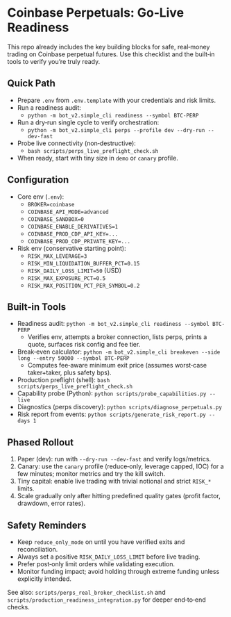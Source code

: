 # Coinbase Perpetuals: Go‑Live Readiness

This repo already includes the key building blocks for safe, real‑money trading on Coinbase perpetual futures. Use this checklist and the built‑in tools to verify you’re truly ready.

## Quick Path

- Prepare `.env` from `.env.template` with your credentials and risk limits.
- Run a readiness audit:
  - `python -m bot_v2.simple_cli readiness --symbol BTC-PERP`
- Run a dry‑run single cycle to verify orchestration:
  - `python -m bot_v2.simple_cli perps --profile dev --dry-run --dev-fast`
- Probe live connectivity (non‑destructive):
  - `bash scripts/perps_live_preflight_check.sh`
- When ready, start with tiny size in `demo` or `canary` profile.

## Configuration

- Core env (`.env`):
  - `BROKER=coinbase`
  - `COINBASE_API_MODE=advanced`
  - `COINBASE_SANDBOX=0`
  - `COINBASE_ENABLE_DERIVATIVES=1`
  - `COINBASE_PROD_CDP_API_KEY=...`
  - `COINBASE_PROD_CDP_PRIVATE_KEY=...`
- Risk env (conservative starting point):
  - `RISK_MAX_LEVERAGE=3`
  - `RISK_MIN_LIQUIDATION_BUFFER_PCT=0.15`
  - `RISK_DAILY_LOSS_LIMIT=50` (USD)
  - `RISK_MAX_EXPOSURE_PCT=0.5`
  - `RISK_MAX_POSITION_PCT_PER_SYMBOL=0.2`

## Built‑in Tools

- Readiness audit: `python -m bot_v2.simple_cli readiness --symbol BTC-PERP`
  - Verifies env, attempts a broker connection, lists perps, prints a quote, surfaces risk config and fee tier.
- Break‑even calculator: `python -m bot_v2.simple_cli breakeven --side long --entry 50000 --symbol BTC-PERP`
  - Computes fee‑aware minimum exit price (assumes worst‑case taker+taker, plus safety bps).
- Production preflight (shell): `bash scripts/perps_live_preflight_check.sh`
- Capability probe (Python): `python scripts/probe_capabilities.py --live`
- Diagnostics (perps discovery): `python scripts/diagnose_perpetuals.py`
- Risk report from events: `python scripts/generate_risk_report.py --days 1`

## Phased Rollout

1) Paper (dev): run with `--dry-run --dev-fast` and verify logs/metrics.
2) Canary: use the `canary` profile (reduce‑only, leverage capped, IOC) for a few minutes; monitor metrics and try the kill switch.
3) Tiny capital: enable live trading with trivial notional and strict `RISK_*` limits.
4) Scale gradually only after hitting predefined quality gates (profit factor, drawdown, error rates).

## Safety Reminders

- Keep `reduce_only_mode` on until you have verified exits and reconciliation.
- Always set a positive `RISK_DAILY_LOSS_LIMIT` before live trading.
- Prefer post‑only limit orders while validating execution.
- Monitor funding impact; avoid holding through extreme funding unless explicitly intended.

See also: `scripts/perps_real_broker_checklist.sh` and `scripts/production_readiness_integration.py` for deeper end‑to‑end checks.

